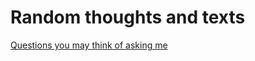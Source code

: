 # Random thoughts and texts

[Questions you may think of asking me](artices/2021_05_21-Virtual_interview.md)
